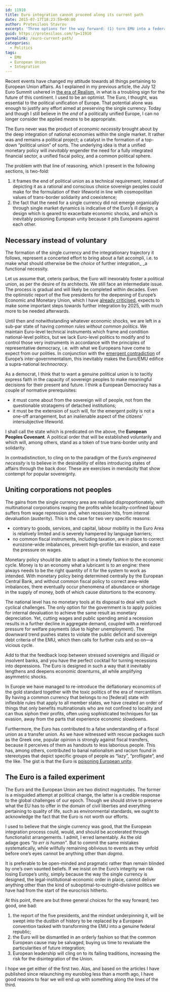 ```yaml
---
id: 11910
title: Euro integration cannot proceed along its current path
date: 2015-07-17T18:23:59+00:00
author: Protesilaos Stavrou
excerpt: 'Three options for the way forward: (1) turn EMU into a federal republic, (2) dismantle the Euro, or (3) do business as usual, at the risk of losing the EU.'
guid: https://protesilaos.com/?p=11910
permalink: /euro-current-path/
categories:
  - Politics
tags:
  - EMU
  - European Union
  - Integration
---
```

Recent events have changed my attitude towards all things pertaining to European Union affairs. As I explained in my previous article, the July 12 Euro Summit ushered in [the era of Realism](https://protesilaos.com/greece-europe-realism/), in what is a troubling sign for the future of this continent. I used to be an optimist. The Euro, I thought, was essential to the political unification of Europe. That potential alone was enough to justify any effort aimed at preserving the single currency. Today and though I still believe in the _end_ of a politically unified Europe, I can no longer consider the applied _means_ to be appropriate.

The Euro never was the product of _economic necessity_ brought about by the deep integration of national economies within the single market. It rather was and remains a political project; a catalyst in the formation of a top-down &#8220;political union&#8221; of sorts. The underlying idea is that a unified monetary policy will _inevitably_ engender the need for a fully integrated financial sector, a unified fiscal policy, and a common political sphere.

The problem with that line of reasoning, which I present in the following sections, is two-fold:

  1. it frames the end of political union as a technical requirement, instead of depicting it as a rational and conscious choice sovereign peoples could make for the formulation of their lifeworld in line with cosmopolitan values of trans-border solidarity and coexistence;
  2. the fact that the need for a single currency did not emerge organically through single market dynamics is indicative of the Euro&#8217;s ill design; a design which is geared to exacerbate economic shocks, and which is inevitably poisoning European unity because it pits Europeans against each other.

## Necessary instead of voluntary

The formation of the single currency and the integrationary trajectory it follows, represent a concerted effort to bring about a fait accompli, i.e. to make what should otherwise be the _choice_ of further integration_ _a functional necessity.

Let us assume that, ceteris paribus, the Euro will inexorably foster a political union, as per the desire of its architects. We still face an intermediate issue. The process is gradual and will likely be completed within decades. Even the optimistic report of the five presidents for the deepening of Europe&#8217;s Economic and Monetary Union, which I have [already criticised](https://protesilaos.com/notes-completing-emu/), expects to make some important steps towards further integration by 2025, with much more to be needed afterwards.

Until then and notwithstanding whatever economic shocks, we are left in a sub-par state of having _common rules without common politics_. We maintain Euro-level technical instruments which frame and condition national-level politics, but we lack Euro-level politics to modify and to control those very instruments in accordance with the principles of representative democracy, i.e. with what we Europeans have come to expect from our polities. In conjunction with the [emergent contradiction](https://protesilaos.com/emergence-intergovernmentalism/) of Europe&#8217;s inter-governmentalism, this inevitably makes the Euro/EMU edifice a supra-national _technocracy_.

As a democrat, I think that to want a genuine political union is to tacitly express faith in the capacity of sovereign peoples to make meaningful decisions for their present and future. I think a European Democracy has a couple of normative prerequisites:

  * it must come about from the sovereign will of people, not from the questionable stratagems of detached institutions;
  * it must be the extension of such will, for the emergent polity is not a one-off arrangement, but an inalienable aspect of the citizens&#8217; intersubjective lifeworld.

I shall call the state which is predicated on the above, the **European Peoples Covenant**_._ A political order that will be established voluntarily and which will, among others, stand as a token of true trans-border unity and solidarity.

In contradistinction, to cling on to the paradigm of the Euro&#8217;s _engineered necessity_ is to believe in the desirability of elites introducing states of affairs through the back door. These are exercises in mendacity that show contempt for popular sovereignty.

## Uniting corporations not peoples

The gains from the single currency area are realised disproportionately, with multinational corporations reaping the profits while locality-confined labour suffers from wage repression and, when recession hits, from internal devaluation (austerity). This is the case for two very specific reasons:

  * contrary to goods, services, and capital, labour mobility in the Euro Area is relatively limited and is severely hampered by language barriers;
  * no common fiscal instruments, including taxation, are in place to correct eurozone-wide imbalances, prevent high-profile tax evasion, and ease the pressure on wages.

Monetary policy should be able to adapt in a timely fashion to the economic cycle. Money is to an economy what a lubricant is to an engine: there always needs to be the right quantity of it for the system to work as intended. With monetary policy being determined centrally by the European Central Bank, and without common fiscal policy to correct area-wide imbalances, there eventually occur phenomena of abundance or shortage in the supply of money, both of which cause distortions to the economy.

The national level has no monetary tools at its disposal to deal with such cyclical challenges. The only option for the government is to apply policies for internal devaluation to achieve the same result as monetary depreciation. Yet, cutting wages and public spending amid a recession results in a further decline in aggregate demand, coupled with a reinforced pressure for welfare payments (due to higher unemployment). The downward trend pushes states to violate the public deficit and sovereign debt criteria of the EMU, which then calls for further cuts and so on—a vicious cycle.

Add to that the feedback loop between stressed sovereigns and illiquid or insolvent banks, and you have the perfect cocktail for turning recessions into depressions. The Euro is designed in such a way that it inevitably lengthens and deepens economic downturns, all while amplifying asymmetric shocks.

In Europe we have managed to re-introduce the deflationary economics of the gold standard together with the toxic politics of the era of mercantilism. By having a common currency that belongs to no [federal] state with inflexible rules that apply to all member states, we have created an order of things that only benefits multinationals who are not confined to locality and can thus siphon their profits, often using sophisticated techniques for tax evasion, away from the parts that experience economic slowdowns.

Furthermore, the Euro has contributed to a false understanding of a fiscal union as a transfer union. As we have witnessed with rescue packages such as the Greek one, popular opinion is strongly against fiscal transfers, because it perceives of them as handouts to less laborious people. This has, among others, contributed to banal nationalism and racism found in stereotypes that depict specific groups of people as &#8220;lazy&#8221;, &#8220;profligate&#8221;, and the like. The gist is that the Euro is [poisoning European unity](https://protesilaos.com/euro-poisons-european-unity/).

## The Euro is a failed experiment

The Euro and the European Union are two distinct magnitudes. The former is a misguided attempt at political change, the latter is a credible response to the global challenges of our epoch. Though we should strive to preserve what the EU has to offer in the domain of civil liberties and everything pertaining to quality of life, such as environmental standards, we ought to acknowledge the fact that the Euro is not worth our efforts.

I used to believe that the single currency was good, that the European integration process could, would, and should be accelerated through functionalist arrangements. I admit, I erred lamentably. As the old adage goes _&#8220;to err is human&#8221;_. But to commit the same mistakes systematically, while willfully remaining oblivious to events as they unfold before one&#8217;s eyes cannot be anything other than _dogma_.

It is preferable to be open-minded and pragmatic rather than remain blinded by one&#8217;s own vaunted beliefs. If we insist on the Euro&#8217;s integrity we risk losing Europe&#8217;s unity, simply because the way the single currency is designed, the legal-institutional-economic order in place, cannot deliver anything other than the kind of suboptimal-to-outright-divisive politics we have had from the start of the eurocrisis hitherto.

At this point, there are but three general choices for the way forward; two good, one bad:

  1. the report of the five presidents, and the mindset underpinning it, will be swept into the dustbin of history to be replaced by a European convention tasked with transforming the EMU into a genuine federal republic;
  2. the Euro will be dismantled in an orderly fashion so that the common European cause may be salvaged, buying us time to revaluate the particularities of future integration;
  3. European leadership will cling on to its failing traditions, increasing the risk for the disintegration of the Union.

I hope we get either of the first two. Alas, and based on the articles I have published since relaunching my euroblog less than a month ago, I have good reasons to fear we will end up with something along the lines of the third.